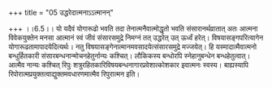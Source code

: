 +++
title = "05 उद्धरेदात्मनाऽऽत्मानन्"

+++
।।6.5।। यो यदैवं योगारूढो भवति तदा तेनात्मनैवात्मोद्धृतो भवति
संसारानर्थव्रातात् अतः आत्मना विवेकयुक्तेन मनसा आत्मानं स्वं जीवं
संसारसमुद्रे निमग्नं तत् उद्धरेत् उत् ऊर्ध्वं हरेत्। विषयासङ्गपरित्यागेन
योगारूढतामापादयेदित्यर्थः। नतु विषयासङ्गेनात्मानमवसादयेत्संसारसमुद्रे
मज्जयेत्। हि यस्मादात्मैवात्मनो बन्धुर्हितकारी
संसारबन्धनान्मोचनहेतुर्नान्यः कश्चित्। लौकिकस्य बन्धोरपि स्नेहानुबन्धेन
बन्धहेतुत्वात्। आत्मैव नान्यः कश्चित् रिपुः
शत्रुरहितकारिविषयबन्धनागारप्रवेशात्कोशकार इवात्मनः स्वस्य। बाह्यस्यापि
रिपोरात्मप्रयुक्तत्वाद्युक्तमवधारणमात्मैव रिपुरात्मन इति।
